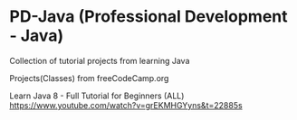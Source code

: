 # PD-Java (Professional Development - Java)

Collection of tutorial projects from learning Java

Projects(Classes) from freeCodeCamp.org

  Learn Java 8 - Full Tutorial for Beginners (ALL) https://www.youtube.com/watch?v=grEKMHGYyns&t=22885s
